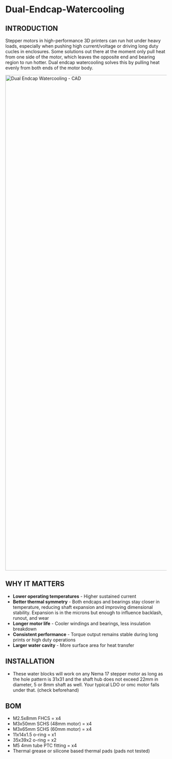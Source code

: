 # **Dual-Endcap-Watercooling**

## INTRODUCTION
Stepper motors in high-performance 3D printers can run hot under heavy loads, especially when pushing high current/voltage or driving long duty cucles in enclosures. Some solutions out there at the moment only pull heat from one side of the motor, which leaves the opposite end and bearing region to run hotter. Dual endcap watercooling solves this by pulling heat evenly from both ends of the motor body.

<img width="1973" height="1548" alt="Dual Endcap Watercooling - CAD" src="https://github.com/user-attachments/assets/d2fe6c67-3a8f-4ce0-887b-ce2ae5adf6d5" />

## WHY IT MATTERS

- **Lower operating temperatures**
               - Higher sustained current
- **Better thermal symmetry**
               - Both endcaps and bearings stay closer in temperature, reducing shaft expansion and improving dimensional stability. Expansion is in the microns but enough to influence backlash, runout, and wear
- **Longer motor life**
               - Cooler windings and bearings, less insulation breakdown
- **Consistent performance**
               - Torque output remains stable during long prints or high duty operations
- **Larger water cavity**
               - More surface area for heat transfer

## INSTALLATION

- These water blocks will work on any Nema 17 stepper motor as long as the hole pattern is 31x31 and the shaft hub does not exceed 22mm in diameter, 5 or 8mm shaft as well. Your typical LDO or omc motor falls under that. (check beforehand)

## BOM

- M2.5x8mm FHCS = x4
- M3x50mm SCHS (48mm motor) = x4
- M3x65mm SCHS (60mm motor) = x4
- 11x14x1.5 o-ring = x1
- 35x39x2 o-ring = x2
- M5 4mm tube PTC fitting = x4
- Thermal grease  or  silicone based thermal pads (pads not tested)
